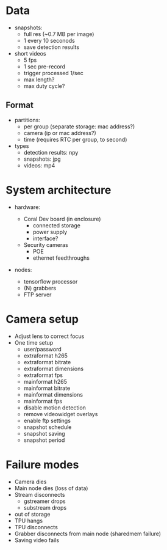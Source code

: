 # Data

- snapshots:
  - full res (~0.7 MB per image)
  - 1 every 10 seconods
  - save detection results
- short videos
  - 5 fps
  - 1 sec pre-record
  - trigger processed 1/sec
  - max length?
  - max duty cycle?


## Format

- partitions:
  - per group (separate storage: mac address?)
  - camera (ip or mac address?)
  - time (requires RTC per group, to second)
- types
  - detection results: npy
  - snapshots: jpg
  - videos: mp4


# System architecture

- hardware:
  - Coral Dev board (in enclosure)
    - connected storage
    - power supply
    - interface?
  - Security cameras
    - POE
    - ethernet feedthroughs

- nodes: 
  - tensorflow processor
  - (N) grabbers
  - FTP server


# Camera setup

- Adjust lens to correct focus
- One time setup
  - user/password
  - extraformat h265
  - extraformat bitrate
  - extraformat dimensions
  - extraformat fps
  - mainformat h265
  - mainformat bitrate
  - mainformat dimensions
  - mainformat fps
  - disable motion detection
  - remove videowidget overlays
  - enable ftp settings
  - snapshot schedule
  - snapshot saving
  - snapshot period


# Failure modes

- Camera dies
- Main node dies (loss of data)
- Stream disconnects
  - gstreamer drops
  - substream drops
- out of storage
- TPU hangs
- TPU disconnects
- Grabber disconnects from main node (sharedmem failure)
- Saving video fails
